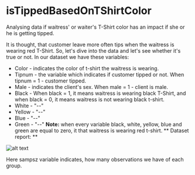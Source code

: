 # isTippedBasedOnTShirtColor
Analysing data if waitress' or waiter's T-Shirt color has an impact if she or he is getting tipped.


It is thought, that customer leave more often tips when the waitress is wearing red T-Shirt. So, let's dive into the data and let's see whether it's true or not.
In our dataset we have these variables:
- Color - indicates the color of t-shirt the waitress is wearing.
- Tipnum - the variable which indicates if customer tipped or not. When tipnum = 1 - customer tipped.
- Male - indicates the client's sex. When male = 1 - client is male.
- Black - When black = 1, it means waitress is wearing black T-Shirt, and when black = 0, it means waitress is not wearing black t-shirt.
- White - "--"
- Yellow - "--"
- Blue - "--"
- Green - "--"
**Note:** when every variable black, white, yellow, blue and green are equal to zero, it that waitress is wearing red t-shirt.
** Dataset report: **

![alt text](http://prntscr.com/wyx626)


Here sampsz variable indicates, how many observations we have of each group.
